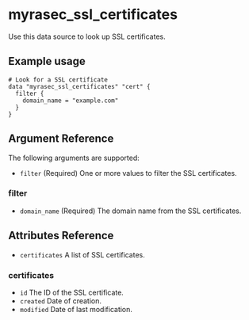 # myrasec_ssl_certificates

Use this data source to look up SSL certificates.

## Example usage

```hcl
# Look for a SSL certificate
data "myrasec_ssl_certificates" "cert" {
  filter {
    domain_name = "example.com"
  }
}
```

## Argument Reference

The following arguments are supported:

* `filter` (Required) One or more values to filter the SSL certificates.

### filter
* `domain_name` (Required) The domain name from the SSL certificates.

## Attributes Reference
* `certificates` A list of SSL certificates.

### certificates
* `id` The ID of the SSL certificate.
* `created` Date of creation.
* `modified` Date of last modification.

